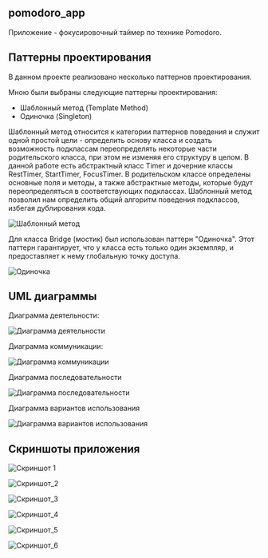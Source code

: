 ## pomodoro_app
Приложение - фокусировочный таймер по технике Pomodoro.

## Паттерны проектирования

В данном проекте реализовано несколько паттернов проектирования. 

Мною были выбраны следующие паттерны проектирования:

- Шаблонный метод (Template Method)
- Одиночка (Singleton)

Шаблонный метод относится к категории паттернов поведения и служит одной простой цели - определить основу класса и создать возможность подклассам переопределять некоторые части родительского класса, при этом не изменяя его структуру в целом.
В данной работе есть абстрактный класс Timer и дочерние классы RestTimer, StartTimer, FocusTimer. В родительском классе определены основные поля и методы, а также абстрактные методы, которые будут переопределяться в соответствующих подклассах. Шаблонный метод позволил нам определить общий алгоритм поведения подклассов, избегая дублирования кода.

![Шаблонный метод](references/template.png)

Для класса Bridge (мостик) был использован паттерн "Одиночка". Этот паттерн гарантирует, что у класса есть только один экземпляр, и предоставляет к нему глобальную точку доступа.

![Одиночка](references/singleton.png)

## UML диаграммы

Диаграмма деятельности:

![Диаграмма деятельности](references/diagram_1.png)

Диаграмма коммуникации:

![Диаграмма коммуникации](references/diagram_2.png)

Диаграмма последовательности

![Диаграмма последовательности](references/diagram_3.png)

Диаграмма вариантов использования

![Диаграмма вариантов использования](references/diagram_4.png)

## Скриншоты приложения

![Скриншот 1](references/screenshot_1.png)

![Скриншот_2](references/screenshot_2.png)

![Скриншот_3](references/screenshot_3.png)

![Скриншот_4](references/screenshot_4.png)

![Скриншот_5](references/screenshot_5.png)

![Скриншот_6](references/screenshot_6.png)
